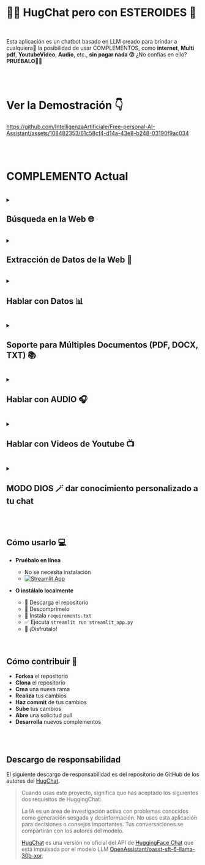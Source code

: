 # 🤗💬 HugChat pero con ESTEROIDES 🚀

 <br />
 
Esta aplicación es un chatbot basado en LLM creado para brindar a cualquiera🤗 la posibilidad de usar COMPLEMENTOS, como **internet**, **Multi pdf**, **YoutubeVideo**, **Audio**, etc., **sin pagar nada 😮** ¿No confías en ello? **PRUÉBALO🧑‍💻**

 <br />
  <br />

# Ver la Demostración 👇
https://github.com/IntelligenzaArtificiale/Free-personal-AI-Assistant/assets/108482353/61c58cf4-d14a-43e8-b248-03190f9ac034

<br />
  <br />

# COMPLEMENTO Actual 
<br />

<details>
  <summary>

## Búsqueda en la Web 🌐

  </summary>
  
### 🚀Buscar en la web 

### 🧑‍💻 Configurar el complemento
![imagen](https://github.com/IntelligenzaArtificiale/hugchat-with-plugin-Free-personal-AI-Assistant/assets/108482353/23bdaa97-63e6-4e38-8d0d-b53321de9883)

### 🤗 Disfrútalo
![imagen](https://github.com/IntelligenzaArtificiale/hugchat-with-plugin-Free-personal-AI-Assistant/assets/108482353/2667f218-05cb-4b54-ab7f-916338013317)

### 🚨 Respuesta de ChatGPT
![imagen](https://github.com/IntelligenzaArtificiale/hugchat-with-plugin-Free-personal-AI-Assistant/assets/108482353/236b3945-5e51-4e21-a2c9-2aeb4d575f7e)

</details>

<br />


<details>
  <summary>

## Extracción de Datos de la Web 🔗

  </summary>
  
### 🚀Habla con tus sitios web favoritos

### 🧑‍💻 Configurar el complemento
![imagen](https://github.com/IntelligenzaArtificiale/hugchat-with-plugin-Free-personal-AI-Assistant/assets/108482353/689cbc0c-b33e-4f98-8095-61f3a2c7e844)

### 🤗 Disfrútalo
![imagen](https://github.com/IntelligenzaArtificiale/hugchat-with-plugin-Free-personal-AI-Assistant/assets/108482353/a5ba2a34-4284-4a23-82f7-ef6445d34d62)

### 🚨 Respuesta de BingChat
![imagen](https://github.com/IntelligenzaArtificiale/hugchat-with-plugin-Free-personal-AI-Assistant/assets/108482353/fdb86d41-e2d9-4baa-8b7c-f64307118bb7)

</details>

<br />

<details>
  <summary>

## Hablar con Datos 📊

  </summary>
  
### 🚀¡Complemento perfecto para analistas de datos y científicos de datos!

### 🧑‍💻 Configurar el complemento
![imagen](https://github.com/IntelligenzaArtificiale/hugchat-with-plugin-Free-personal-AI-Assistant/assets/108482353/639b3f98-a72b-4ae9-a947-1b0185111f77)

### 🤗 Disfrútalo
![imagen](https://github.com/IntelligenzaArtificiale/hugchat-with-plugin-Free-personal-AI-Assistant/assets/108482353/3987cff1-693d-4233-a66c-dbc291ac7888)

![imagen](https://github.com/IntelligenzaArtificiale/hugchat-with-plugin-Free-personal-AI-Assistant/assets/108482353/061a68c4-de8c-45fd-9235-6d07eaf8d33e)


### 🚨 No hay opciones GRATUITAS para comparar

</details>

<br />

<details>
  <summary>

## Soporte para Múltiples Documentos (PDF, DOCX, TXT) 📚

  </summary>
  
### 🚀Habla con tu documento en un clic 

### 🧑‍💻 Configurar el complemento
![imagen](https://github.com/IntelligenzaArtificiale/hugchat-with-plugin-Free-personal-AI-Assistant/assets/108482353/8d4c2d27-80b8-4ad4-be72-34d9ca8eec4f)

### 🤗 Disfrútalo
![imagen](https://github.com/IntelligenzaArtificiale/hugchat-with-plugin-Free-personal-AI-Assistant/assets/108482353/f324e65f-072d-477c-b5a5-e6f26b8bf600)

### 🚨 Respuesta de chatpdf.com
![imagen](https://github.com/IntelligenzaArtificiale/hugchat-with-plugin-Free-personal-AI-Assistant/assets/108482353/beb60338-cffa-41ad-9221-6cd51bc4d7a6)


</details>

<br />

<details>
  <summary>

## Hablar con AUDIO 🎧

  </summary>
  
### 🚀Habla con archivos mp3 o wav con un clic

### 🧑‍💻 Configurar el complemento
![imagen](https://github.com/IntelligenzaArtificiale/hugchat-with-plugin-Free-personal-AI-Assistant/assets/108482353/61b29d3e-d5d2-4b82-b35e-109e5c5e3837)

### 🤗 Disfrútalo
![imagen](https://github.com/IntelligenzaArtificiale/hugchat-with-plugin-Free-personal-AI-Assistant/assets/108482353/662b0418-e416-4fc4-8d27-b106a2a84706)

### 🚨 No hay opciones GRATUITAS para comparar

</details>

<br />

<details>
  <summary>

## Hablar con Videos de Youtube 📺

  </summary>
  
### 🚀Amamos este complemento, es genial

### 🧑‍💻 Configurar el complemento
![imagen](https://github.com/IntelligenzaArtificiale/hugchat-with-plugin-Free-personal-AI-Assistant/assets/108482353/8f8f7885-3cc1-47a2-9176-7941a51f7dd4)

### 🤗 Disfrútalo
![imagen](https://github.com/IntelligenzaArtificiale/hugchat-with-plugin-Free-personal-AI-Assistant/assets/108482353/d9b7b20b-fa0a-4676-baf1-31f30001da4a)


### 🚨 No hay opciones GRATUITAS para comparar

</details>


<br />

<details>
  <summary>

## MODO DIOS 🪄 dar conocimiento personalizado a tu chat

  </summary>
  
### 🚀Este complemento permite al chat crear un conocimiento personalizado a partir de un solo tema

### 🧑‍💻 Configurar el complemento
![imagen](https://github.com/IntelligenzaArtificiale/hugchat-with-plugin-Free-personal-AI-Assistant/assets/108482353/135146a6-9e27-4681-817c-e91faabdd63d)
![imagen](https://github.com/IntelligenzaArtificiale/hugchat-with-plugin-Free-personal-AI-Assistant/assets/108482353/78f9803b-c23d-43a8-b756-c127042586d0)

### 🤗 Disfrútalo
![imagen](https://github.com/IntelligenzaArtificiale/hugchat-with-plugin-Free-personal-AI-Assistant/assets/108482353/a02d08c1-5c0c-4a0b-a8f5-1587771eb5d9)


### 🚨 No hay opciones GRATUITAS para comparar

</details>


<br /> 
<br />

## Cómo usarlo 💻

- **Pruébalo en línea**
    - No se necesita instalación
    - [![Streamlit App](https://static.streamlit.io/badges/streamlit_badge_black_white.svg)](https://free-personal-ai-assistant.streamlit.app/)
    
- **O instálalo localmente**
    - 💾 Descarga el repositorio
    - 🔗 Descomprímelo
    - 🛑 Instala `requirements.txt`
    - ✅ Ejecuta `streamlit run streamlit_app.py`
    - 🚀 ¡Disfrútalo!  
    
     <br />
  <br />

## Cómo contribuir 🤝

- **Forkea** el repositorio
- **Clona** el repositorio
- **Crea** una nueva rama
- **Realiza** tus cambios
- **Haz commit** de tus cambios
- **Sube** tus cambios
- **Abre** una solicitud pull
- **Desarrolla** nuevos complementos

 <br />
  <br />
  
## Descargo de responsabilidad
El siguiente descargo de responsabilidad es del repositorio de GitHub de los autores del [HugChat](https://github.com/Soulter/hugging-chat-api).
> Cuando usas este proyecto, significa que has aceptado los siguientes dos requisitos de HuggingChat:
>
> La IA es un área de investigación activa con problemas conocidos como generación sesgada y desinformación. No uses esta aplicación para decisiones o consejos importantes. Tus conversaciones se compartirán con los autores del modelo.
>
>[HugChat](https://github.com/Soulter/hugging-chat-api) es una versión no oficial del API de [HuggingFace Chat](https://huggingface.co/chat/) que está impulsada por el modelo LLM [OpenAssistant/oasst-sft-6-llama-30b-xor](https://huggingface.co/OpenAssistant/oasst-sft-6-llama-30b-xor).
